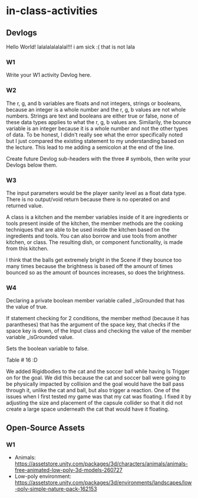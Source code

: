 # in-class-activities

## Devlogs

Hello World! lalalalalalalal!!! i am sick :( that is not lala

### W1

Write your W1 activity Devlog here.

### W2
The r, g, and b variables are floats and not integers, strings or booleans, because an integer is a whole number
and the r, g, b values are not whole numbers. Strings are text and booleans are either true or false, none of these
data types applies to what the r, g, b values are. Similarily, the bounce variable is an integer because it is a whole
number and not the other types of data. To be honest, I didn't really see what the error specifically noted but I just 
compared the existing statement to my understanding based on the lecture. This lead to me adding a semicolon at the end
of the line.

Create future Devlog sub-headers with the three # symbols, then write your Devlogs below them.

### W3

The input parameters would be the player sanity level as a float data type. There is no output/void return because there
is no operated on and returned value.

A class is a kitchen and the member variables inside of it are ingredients or tools present inside of the kitchen, the member methods 
are the cooking techniques that are able to be used inside the kitchen based on the ingredients and tools. You can also borrow and
use tools from another kitchen, or class. The resulting dish, or component functionality, is made from this kitchen. 

I think that the balls get extremely bright in the Scene if they bounce too many times because the brightness is based
off the amount of times bounced so as the amount of bounces increases, so does the brightness.

### W4
 Declaring a private boolean member variable called _isGrounded that has the value of true.

 If statement checking for 2 conditions, the member method (because it has parantheses) that 
 has the argument of the space key, that checks if the space key is down, of the Input class 
 and checking the value of the member variable _isGrounded value.

 Sets the boolean variable to false.

 Table # 16 :D

 We added Rigidbodies to the cat and the soccer ball while having Is Trigger on for the goal. We did this because the cat and soccer ball were going to be physically impacted
 by collision and the goal would have the ball pass through it, unlike the cat and ball, but also trigger a reaction. 
One of the issues when I first tested my game was that my cat was floating. I fixed it by adjusting the size and placement of the capsule collider so that it did not create a 
large space underneath the cat that would have it floating. 
## Open-Source Assets

### W1

* Animals: https://assetstore.unity.com/packages/3d/characters/animals/animals-free-animated-low-poly-3d-models-260727
* Low-poly environment: https://assetstore.unity.com/packages/3d/environments/landscapes/low-poly-simple-nature-pack-162153
